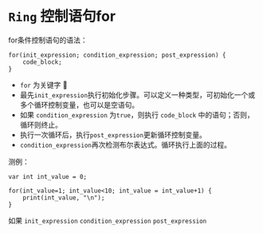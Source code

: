 # ```Ring``` 控制语句for

for条件控制语句的语法：

```
for(init_expression; condition_expression; post_expression) {
    code_block;
}
```

- ```for``` 为关键字 📌
- 最先```init_expression```执行初始化步骤。可以定义一种类型，可初始化一个或多个循环控制变量，也可以是空语句。
- 如果 ```condition_expression``` 为```true```，则执行 ```code_block``` 中的语句；否则，循环则终止。
-  执行一次循环后，执行```post_expression```更新循环控制变量。
- ```condition_expression```再次检测布尔表达式。循环执行上面的过程。


测例：
```
var int int_value = 0;

for(int_value=1; int_value<10; int_value = int_value+1) {
    print(int_value, "\n");
}

```


如果 ```init_expression``` ```condition_expression``` ```post_expression```
